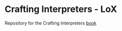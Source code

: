 # Crafting Interpreters - LoX

Repository for the Crafting Interpreters [book](https://craftinginterpreters.com/)
